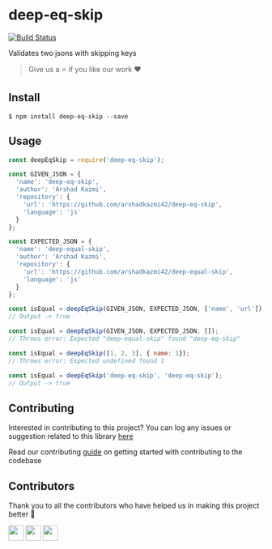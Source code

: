 # deep-eq-skip

[![Build Status](https://travis-ci.com/arshadkazmi42/deep-eq-skip.svg?branch=master)](https://travis-ci.com/arshadkazmi42/deep-eq-skip)

Validates two jsons with skipping keys

> Give us a :star: if you like our work :heart:

## Install

```
$ npm install deep-eq-skip --save
```

## Usage

```javascript
const deepEqSkip = require('deep-eq-skip');

const GIVEN_JSON = {
  'name': 'deep-eq-skip',
  'author': 'Arshad Kazmi',
  'repository': {
    'url': 'https://github.com/arshadkazmi42/deep-eq-skip',
    'language': 'js'
  }
};

const EXPECTED_JSON = {
  'name': 'deep-equal-skip',
  'author': 'Arshad Kazmi',
  'repository': {
    'url': 'https://github.com/arshadkazmi42/deep-equal-skip',
    'language': 'js'
  }
};

const isEqual = deepEqSkip(GIVEN_JSON, EXPECTED_JSON, ['name', 'url']);
// Output -> true

const isEqual = deepEqSkip(GIVEN_JSON, EXPECTED_JSON, []);
// Throws error: Expected "deep-equal-skip" found "deep-eq-skip"

const isEqual = deepEqSkip([1, 2, 3], { name: 1});
// Throws error: Expected undefined found 1

const isEqual = deepEqSkip('deep-eq-skip', 'deep-eq-skip');
// Output -> true
```

## Contributing

Interested in contributing to this project?
You can log any issues or suggestion related to this library [here](https://github.com/arshadkazmi42/deep-eq-skip/issues/new)

Read our contributing [guide](CONTRIBUTING.md) on getting started with contributing to the codebase

## Contributors

Thank you to all the contributors who have helped us in making this project better :raised_hands:

<a href="https://github.com/arshadkazmi42"><img src="https://github.com/arshadkazmi42.png" width="30" /></a>
<a href="https://github.com/maikenegreiros"><img src="https://github.com/maikenegreiros.png" width="30" /></a>
<a href="https://github.com/radulucut"><img src="https://github.com/radulucut.png" width="30" /></a>
